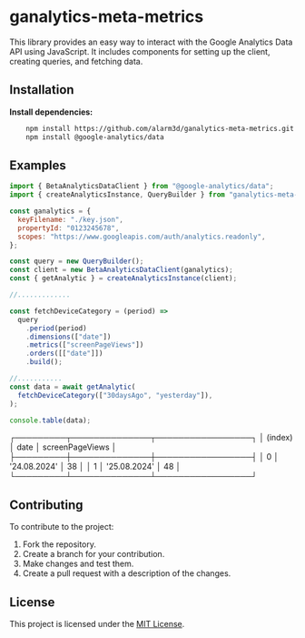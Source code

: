 # ganalytics-meta-metrics

This library provides an easy way to interact with the Google Analytics Data API using JavaScript. It includes components for setting up the client, creating queries, and fetching data.

## Installation

**Install dependencies:**

```bash
    npm install https://github.com/alarm3d/ganalytics-meta-metrics.git
    npm install @google-analytics/data
```


## Examples

```javascript
import { BetaAnalyticsDataClient } from "@google-analytics/data";
import { createAnalyticsInstance, QueryBuilder } from "ganalytics-meta-metrics";

const ganalytics = {
  keyFilename: "./key.json",
  propertyId: "0123245678",
  scopes: "https://www.googleapis.com/auth/analytics.readonly",
};

const query = new QueryBuilder();
const client = new BetaAnalyticsDataClient(ganalytics);
const { getAnalytic } = createAnalyticsInstance(client);

//.............

const fetchDeviceCategory = (period) =>
  query
    .period(period)
    .dimensions(["date"])
    .metrics(["screenPageViews"])
    .orders([["date"]])
    .build();

//...........
const data = await getAnalytic(
  fetchDeviceCategory(["30daysAgo", "yesterday"]),
);

console.table(data);

```

┌─────────┬──────────────┬─────────────────┐
│ (index) │     date     │ screenPageViews │
├─────────┼──────────────┼─────────────────┤
│    0    │ '24.08.2024' │       38        │
│    1    │ '25.08.2024' │       48        │
└─────────┴──────────────┴─────────────────┘

## Contributing

To contribute to the project:

1. Fork the repository.
2. Create a branch for your contribution.
3. Make changes and test them.
4. Create a pull request with a description of the changes.

## License

This project is licensed under the [MIT License](LICENSE).
